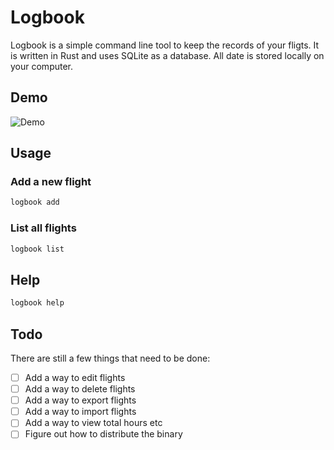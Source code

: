 # Logbook

Logbook is a simple command line tool to keep the records of your fligts. It is written in Rust and uses SQLite as a database. All date is stored locally on your computer.

## Demo

![Demo](/.github/demo.gif)

## Usage

### Add a new flight

```bash
logbook add
```

### List all flights

```bash
logbook list
```

## Help

```bash
logbook help
```

## Todo

There are still a few things that need to be done:

- [ ] Add a way to edit flights
- [ ] Add a way to delete flights
- [ ] Add a way to export flights
- [ ] Add a way to import flights
- [ ] Add a way to view total hours etc
- [ ] Figure out how to distribute the binary

